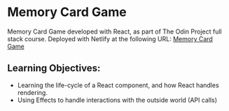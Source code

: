 # Memory Card Game

Memory Card Game developed with React, as part of The Odin Project full stack course. Deployed with Netlify at the following URL: 
[Memory Card Game](https://fancy-churros-1f480b.netlify.app/)

## Learning Objectives:

- Learning the life-cycle of a React component, and how React handles rendering.
- Using Effects to handle interactions with the outside world (API calls)
